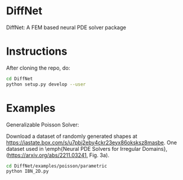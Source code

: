# DiffNet
DiffNet: A FEM based neural PDE solver package

# Instructions
After cloning the repo, do:
```sh
cd DiffNet
python setup.py develop --user
```

# Examples
Generalizable Poisson Solver:

Download a dataset of randomly generated shapes at https://iastate.box.com/s/u7pbj2eby4ckr23eyx86oksksz8masbe. One dataset used in \emph{Neural PDE Solvers for Irregular Domains}, (https://arxiv.org/abs/2211.03241, Fig. 3a).

```sh
cd DiffNet/examples/poisson/parametric
python IBN_2D.py
```